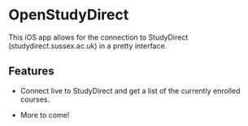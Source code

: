 OpenStudyDirect
=========================

This iOS app allows for the connection to StudyDirect (studydirect.sussex.ac.uk) in a pretty interface.

Features
--------

* Connect live to StudyDirect and get a list of the currently enrolled courses.

* More to come!